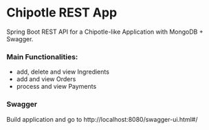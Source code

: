 # Chipotle REST App

Spring Boot REST API for a Chipotle-like Application with MongoDB + Swagger.

### Main Functionalities:
 - add, delete and view Ingredients
 - add and view Orders
 - process and view Payments
 
### Swagger
Build application and go to http://localhost:8080/swagger-ui.html#/ 